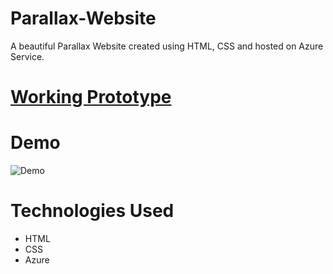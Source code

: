 # Parallax-Website
A beautiful Parallax Website created using HTML, CSS and hosted on Azure Service.

# [Working Prototype](https://0u810.csb.app/)

# Demo
![Demo](https://github.com/Nikitha2309/Parallax-Website/blob/main/images/Demo.gif)

# Technologies Used
* HTML
* CSS
* Azure





